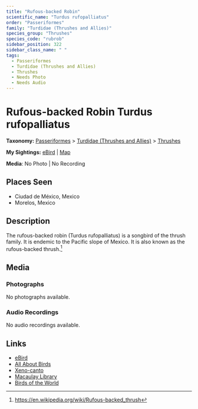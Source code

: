 ```yaml
---
title: "Rufous-backed Robin"
scientific_name: "Turdus rufopalliatus"
order: "Passeriformes"
family: "Turdidae (Thrushes and Allies)"
species_group: "Thrushes"
species_code: "rubrob"
sidebar_position: 322
sidebar_class_name: " "
tags: 
  - Passeriformes
  - Turdidae (Thrushes and Allies)
  - Thrushes
  - Needs Photo
  - Needs Audio
---
```


# Rufous-backed Robin <span className='sci_name'>Turdus rufopalliatus</span>

**Taxonomy:** [Passeriformes](/tags/passeriformes) > [Turdidae (Thrushes and Allies)](/tags/turdidae-thrushes-and-allies) > [Thrushes](/tags/thrushes)

**My Sightings:** [eBird](https://ebird.org/lifelist?r=world&time=life&spp=rubrob) | [Map](/map?species_code=rubrob)

**Media**: No Photo | No Recording

## Places Seen

* Ciudad de México, Mexico
* Morelos, Mexico

## Description
The rufous-backed robin (Turdus rufopalliatus) is a songbird of the thrush family. It is endemic to the Pacific slope of Mexico. It is also known as the rufous-backed thrush.[^1]

[^1]: https://en.wikipedia.org/wiki/Rufous-backed_thrush

## Media
### Photographs
No photographs available.

### Audio Recordings
No audio recordings available.

## Links
* [eBird](https://ebird.org/species/rubrob) 
* [All About Birds](https://www.allaboutbirds.org/guide/rubrob) 
* [Xeno-canto](https://www.xeno-canto.org/species/turdus-rufopalliatus) 
* [Macaulay Library](https://search.macaulaylibrary.org/catalog?taxonCode=rubrob&sort=rating_rank_desc)
* [Birds of the World](https://birdsoftheworld.org/bow/species/rubrob)
